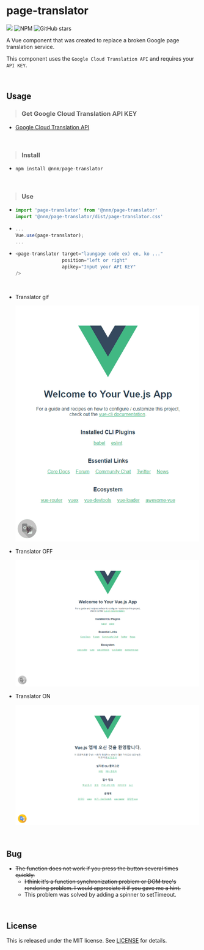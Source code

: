# page-translator
![](https://img.shields.io/npm/v/@nnm/page-translator.svg)
![NPM](https://img.shields.io/npm/l/@nnm/page-translator.svg)
![GitHub stars](https://img.shields.io/github/stars/woohyeonjo/page-translator.svg?style=social)

A Vue component that was created to replace a broken Google page translation service.

This component uses the `Google Cloud Translation API` and requires your  `API KEY`.

<br>

## Usage

>  ### Get Google Cloud Translation API KEY

- [Google Cloud Translation API](https://cloud.google.com/translate/?hl=ko&utm_source=google&utm_medium=cpc&utm_campaign=japac-KR-all-ko-dr-bkws-all-super-trial-e-dr-1003987&utm_content=text-ad-none-none-DEV_c-CRE_263225556921-ADGP_Hybrid+%7C+AW+SEM+%7C+BKWS+~+T1+%7C+EXA+%7C+ML+%7C+1:1+%7C+KR+%7C+ko+%7C+Translation+%7C+google+translate+api+%7C+en-KWID_43700031880242880-kwd-14329410560&userloc_1009871&utm_term=KW_google%20translate%20api&gclid=EAIaIQobChMIsYCE9_u44wIVj3ZgCh3MEwdKEAAYASAAEgILN_D_BwE)

<br>

> ### Install

- ```js
  npm install @nnm/page-translator
  ```

<br>

> ### Use

- ```js
  import 'page-translator' from '@nnm/page-translator'
  import '@nnm/page-translator/dist/page-translator.css'
  ```

- ```js
  ...
  Vue.use(page-translator);
  ...
  ```

- ```js
  <page-translator target="laungage code ex) en, ko ..." 
                   position="left or right"
                   apikey="Input your API KEY"
  />
  ```

<br>




- Translator gif

  <img src="images/use.gif" alt="usage gif" width="1361">



- Translator OFF

  <img src="images/translator_disable.png" alt="usage image disable">



- Translator ON

  <img src="./images/translator_enable.png" alt="usage image enable">







<br>

## Bug

- ~~The function does not work if you press the button several times quickly.~~
  - ~~I think it's a function synchronization problem or DOM tree's rendering problem. I would appreciate it if you gave me a hint.~~
  - This problem was solved by adding a spinner to setTimeout.
<br>

## License

This is released under the MIT license. See [LICENSE](LICENSE) for details.



